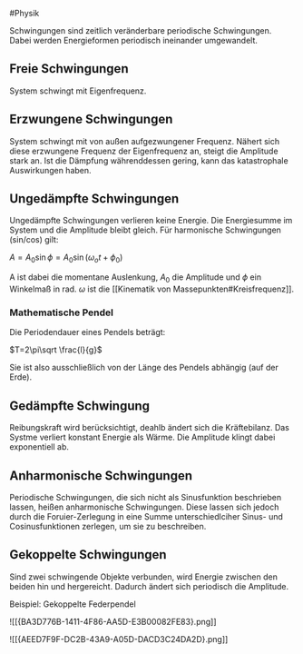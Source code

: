 #Physik 

Schwingungen sind zeitlich veränderbare periodische Schwingungen. Dabei werden Energieformen periodisch ineinander umgewandelt.

## Freie Schwingungen

System schwingt mit Eigenfrequenz.

## Erzwungene Schwingungen

System schwingt mit von außen aufgezwungener Frequenz. Nähert sich diese erzwungene Frequenz der Eigenfrequenz an, steigt die Amplitude stark an. Ist die Dämpfung währenddessen gering, kann das katastrophale Auswirkungen haben.

## Ungedämpfte Schwingungen

Ungedämpfte Schwingungen verlieren keine Energie. Die Energiesumme im System und die Amplitude bleibt gleich. Für harmonische Schwingungen (sin/cos) gilt: 

$A=A_0\sin \phi = A_0\sin(\omega_ot+\phi_0)$

A ist dabei die momentane Auslenkung, $A_0$ die Amplitude und $\phi$ ein Winkelmaß in rad. $\omega$ ist die [[Kinematik von Massepunkten#Kreisfrequenz]].

### Mathematische Pendel

Die Periodendauer eines Pendels beträgt:

$T=2\pi\sqrt \frac{l}{g}$

Sie ist also ausschließlich von der Länge des Pendels abhängig (auf der Erde).

## Gedämpfte Schwingung

Reibungskraft wird berücksichtigt, deahlb ändert sich die Kräftebilanz. Das Systme verliert konstant Energie als Wärme. Die Amplitude klingt dabei exponentiell ab.

## Anharmonische Schwingungen

Periodische Schwingungen, die sich nicht als Sinusfunktion beschrieben lassen, heißen anharmonische Schwingungen. Diese lassen sich jedoch durch die Foruier-Zerlegung in eine Summe unterschiedlciher Sinus- und Cosinusfunktionen zerlegen, um sie zu beschreiben.

## Gekoppelte Schwingungen

Sind zwei schwingende Objekte verbunden, wird Energie zwischen den beiden hin und hergereicht. Dadurch ändert sich periodisch die Amplitude.

Beispiel: Gekoppelte Federpendel

![[{BA3D776B-1411-4F86-AA5D-E3B00082FE83}.png]]

![[{AEED7F9F-DC2B-43A9-A05D-DACD3C24DA2D}.png]]
